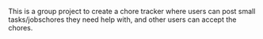 This is a group project to create a chore tracker where users can post small tasks/jobschores they need help with, and other users can accept the chores. 